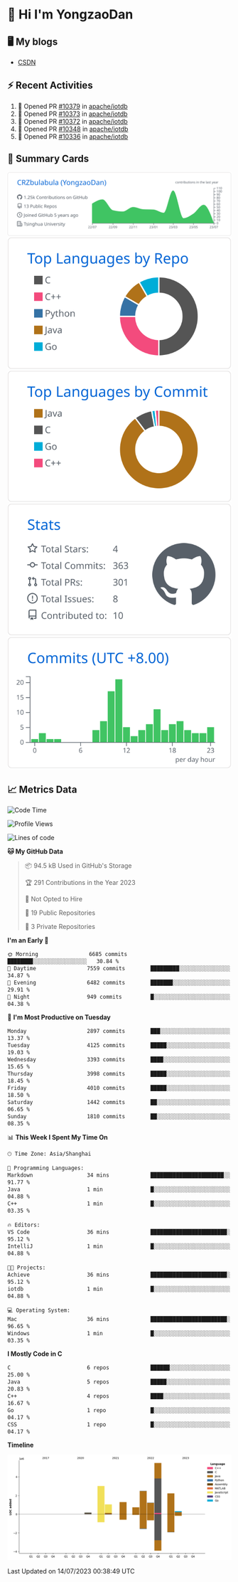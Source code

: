 # 👋 Hi I'm YongzaoDan

## 🖥 My blogs
  + [CSDN](https://blog.csdn.net/CRZbulabula?type=blog)

## ⚡ Recent Activities
<!--START_SECTION:activity-->
1. 💪 Opened PR [#10379](https://github.com/apache/iotdb/pull/10379) in [apache/iotdb](https://github.com/apache/iotdb)
2. 💪 Opened PR [#10373](https://github.com/apache/iotdb/pull/10373) in [apache/iotdb](https://github.com/apache/iotdb)
3. 💪 Opened PR [#10372](https://github.com/apache/iotdb/pull/10372) in [apache/iotdb](https://github.com/apache/iotdb)
4. 💪 Opened PR [#10348](https://github.com/apache/iotdb/pull/10348) in [apache/iotdb](https://github.com/apache/iotdb)
5. 💪 Opened PR [#10336](https://github.com/apache/iotdb/pull/10336) in [apache/iotdb](https://github.com/apache/iotdb)
<!--END_SECTION:activity-->

## 🎑 Summary Cards

[![](https://raw.githubusercontent.com/CRZbulabula/CRZbulabula/main/profile-summary-card-output/github/0-profile-details.svg)](https://github.com/vn7n24fzkq/github-profile-summary-cards)
[![](https://raw.githubusercontent.com/CRZbulabula/CRZbulabula/main/profile-summary-card-output/github/1-repos-per-language.svg)](https://github.com/vn7n24fzkq/github-profile-summary-cards) [![](https://raw.githubusercontent.com/CRZbulabula/CRZbulabula/main/profile-summary-card-output/github/2-most-commit-language.svg)](https://github.com/vn7n24fzkq/github-profile-summary-cards)
[![](https://raw.githubusercontent.com/CRZbulabula/CRZbulabula/main/profile-summary-card-output/github/3-stats.svg)](https://github.com/vn7n24fzkq/github-profile-summary-cards) [![](https://raw.githubusercontent.com/CRZbulabula/CRZbulabula/main/profile-summary-card-output/github/4-productive-time.svg)](https://github.com/vn7n24fzkq/github-profile-summary-cards)

## 📈 Metrics Data

<!--START_SECTION:waka-->
![Code Time](http://img.shields.io/badge/Code%20Time-208%20hrs%2048%20mins-blue)

![Profile Views](http://img.shields.io/badge/Profile%20Views-0-blue)

![Lines of code](https://img.shields.io/badge/From%20Hello%20World%20I%27ve%20Written-18.0%20million%20lines%20of%20code-blue)

**🐱 My GitHub Data** 

> 📦 94.5 kB Used in GitHub's Storage 
 > 
> 🏆 291 Contributions in the Year 2023
 > 
> 🚫 Not Opted to Hire
 > 
> 📜 19 Public Repositories 
 > 
> 🔑 3 Private Repositories 
 > 
**I'm an Early 🐤** 

```text
🌞 Morning                6685 commits        ████████░░░░░░░░░░░░░░░░░   30.84 % 
🌆 Daytime                7559 commits        █████████░░░░░░░░░░░░░░░░   34.87 % 
🌃 Evening                6482 commits        ███████░░░░░░░░░░░░░░░░░░   29.91 % 
🌙 Night                  949 commits         █░░░░░░░░░░░░░░░░░░░░░░░░   04.38 % 
```
📅 **I'm Most Productive on Tuesday** 

```text
Monday                   2897 commits        ███░░░░░░░░░░░░░░░░░░░░░░   13.37 % 
Tuesday                  4125 commits        █████░░░░░░░░░░░░░░░░░░░░   19.03 % 
Wednesday                3393 commits        ████░░░░░░░░░░░░░░░░░░░░░   15.65 % 
Thursday                 3998 commits        █████░░░░░░░░░░░░░░░░░░░░   18.45 % 
Friday                   4010 commits        █████░░░░░░░░░░░░░░░░░░░░   18.50 % 
Saturday                 1442 commits        ██░░░░░░░░░░░░░░░░░░░░░░░   06.65 % 
Sunday                   1810 commits        ██░░░░░░░░░░░░░░░░░░░░░░░   08.35 % 
```


📊 **This Week I Spent My Time On** 

```text
🕑︎ Time Zone: Asia/Shanghai

💬 Programming Languages: 
Markdown                 34 mins             ███████████████████████░░   91.77 % 
Java                     1 min               █░░░░░░░░░░░░░░░░░░░░░░░░   04.88 % 
C++                      1 min               █░░░░░░░░░░░░░░░░░░░░░░░░   03.35 % 

🔥 Editors: 
VS Code                  36 mins             ████████████████████████░   95.12 % 
IntelliJ                 1 min               █░░░░░░░░░░░░░░░░░░░░░░░░   04.88 % 

🐱‍💻 Projects: 
Achieve                  36 mins             ████████████████████████░   95.12 % 
iotdb                    1 min               █░░░░░░░░░░░░░░░░░░░░░░░░   04.88 % 

💻 Operating System: 
Mac                      36 mins             ████████████████████████░   96.65 % 
Windows                  1 min               █░░░░░░░░░░░░░░░░░░░░░░░░   03.35 % 
```

**I Mostly Code in C** 

```text
C                        6 repos             ██████░░░░░░░░░░░░░░░░░░░   25.00 % 
Java                     5 repos             █████░░░░░░░░░░░░░░░░░░░░   20.83 % 
C++                      4 repos             ████░░░░░░░░░░░░░░░░░░░░░   16.67 % 
Go                       1 repo              █░░░░░░░░░░░░░░░░░░░░░░░░   04.17 % 
CSS                      1 repo              █░░░░░░░░░░░░░░░░░░░░░░░░   04.17 % 
```



**Timeline**

![Lines of Code chart](https://raw.githubusercontent.com/CRZbulabula/CRZbulabula/main/assets/bar_graph.png)


 Last Updated on 14/07/2023 00:38:49 UTC
<!--END_SECTION:waka-->

